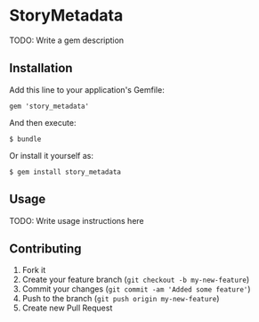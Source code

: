# StoryMetadata

TODO: Write a gem description

## Installation

Add this line to your application's Gemfile:

    gem 'story_metadata'

And then execute:

    $ bundle

Or install it yourself as:

    $ gem install story_metadata

## Usage

TODO: Write usage instructions here

## Contributing

1. Fork it
2. Create your feature branch (`git checkout -b my-new-feature`)
3. Commit your changes (`git commit -am 'Added some feature'`)
4. Push to the branch (`git push origin my-new-feature`)
5. Create new Pull Request
